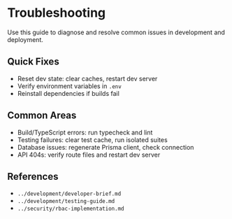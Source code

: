 # Troubleshooting

Use this guide to diagnose and resolve common issues in development and deployment.

## Quick Fixes
- Reset dev state: clear caches, restart dev server
- Verify environment variables in `.env`
- Reinstall dependencies if builds fail

## Common Areas
- Build/TypeScript errors: run typecheck and lint
- Testing failures: clear test cache, run isolated suites
- Database issues: regenerate Prisma client, check connection
- API 404s: verify route files and restart dev server

## References
- `../development/developer-brief.md`
- `../development/testing-guide.md`
- `../security/rbac-implementation.md`
